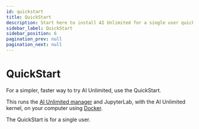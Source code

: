 ```yaml
---
id: quickstart
title: QuickStart
description: Start here to install AI Unlimited for a single user quickly.
sidebar_label: QuickStart
sidebar_position: 6
pagination_prev: null
pagination_next: null
---
```


# QuickStart

For a simpler, faster way to try AI Unlimited, use the QuickStart. 
 
This runs the [AI Unlimited manager](/docs/glossary.md#glo-aiu-manager) and JupyterLab, with the AI Unlimited kernel, on your computer using [Docker](https://www.docker.com/). 

The QuickStart is for a single user.
